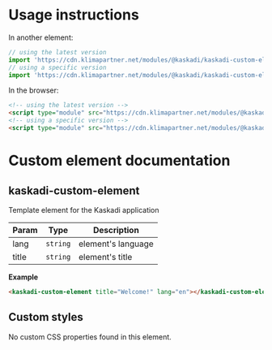 # Usage instructions

In another element:
```js
// using the latest version
import 'https://cdn.klimapartner.net/modules/@kaskadi/kaskadi-custom-element/kaskadi-custom-element.js'
// using a specific version
import 'https://cdn.klimapartner.net/modules/@kaskadi/kaskadi-custom-element/release/v1.0.0/kaskadi-custom-element.js'
```

In the browser:
```html
<!-- using the latest version -->
<script type="module" src="https://cdn.klimapartner.net/modules/@kaskadi/kaskadi-custom-element/kaskadi-custom-element.js"></script>
<!-- using a specific version -->
<script type="module" src="https://cdn.klimapartner.net/modules/@kaskadi/kaskadi-custom-element/release/v1.0.0/kaskadi-custom-element.js"></script>
```

# Custom element documentation

## kaskadi-custom-element

Template element for the Kaskadi application


| Param | Type | Description |
| --- | --- | --- |
| lang | `string` | element's language |
| title | `string` | element's title |

**Example**  
```html
<kaskadi-custom-element title="Welcome!" lang="en"></kaskadi-custom-element>
```
<!-- LINKS -->

## Custom styles

No custom CSS properties found in this element.